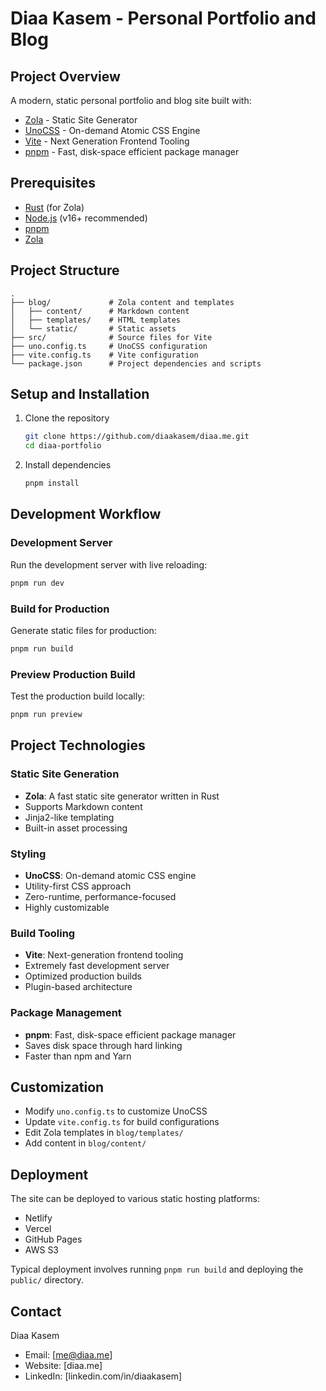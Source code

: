 # Diaa Kasem - Personal Portfolio and Blog

## Project Overview

A modern, static personal portfolio and blog site built with:
- [Zola](https://www.getzola.org/) - Static Site Generator
- [UnoCSS](https://unocss.dev/) - On-demand Atomic CSS Engine
- [Vite](https://vitejs.dev/) - Next Generation Frontend Tooling
- [pnpm](https://pnpm.io/) - Fast, disk-space efficient package manager

## Prerequisites

- [Rust](https://www.rust-lang.org/) (for Zola)
- [Node.js](https://nodejs.org/) (v16+ recommended)
- [pnpm](https://pnpm.io/)
- [Zola](https://www.getzola.org/documentation/getting-started/installation/)

## Project Structure

```
.
├── blog/             # Zola content and templates
│   ├── content/      # Markdown content
│   ├── templates/    # HTML templates
│   └── static/       # Static assets
├── src/              # Source files for Vite
├── uno.config.ts     # UnoCSS configuration
├── vite.config.ts    # Vite configuration
└── package.json      # Project dependencies and scripts
```

## Setup and Installation

1. Clone the repository
   ```bash
   git clone https://github.com/diaakasem/diaa.me.git
   cd diaa-portfolio
   ```

2. Install dependencies
   ```bash
   pnpm install
   ```

## Development Workflow

### Development Server
Run the development server with live reloading:
```bash
pnpm run dev
```

### Build for Production
Generate static files for production:
```bash
pnpm run build
```

### Preview Production Build
Test the production build locally:
```bash
pnpm run preview
```

## Project Technologies

### Static Site Generation
- **Zola**: A fast static site generator written in Rust
- Supports Markdown content
- Jinja2-like templating
- Built-in asset processing

### Styling
- **UnoCSS**: On-demand atomic CSS engine
- Utility-first CSS approach
- Zero-runtime, performance-focused
- Highly customizable

### Build Tooling
- **Vite**: Next-generation frontend tooling
- Extremely fast development server
- Optimized production builds
- Plugin-based architecture

### Package Management
- **pnpm**: Fast, disk-space efficient package manager
- Saves disk space through hard linking
- Faster than npm and Yarn

## Customization

- Modify `uno.config.ts` to customize UnoCSS
- Update `vite.config.ts` for build configurations
- Edit Zola templates in `blog/templates/`
- Add content in `blog/content/`

## Deployment

The site can be deployed to various static hosting platforms:
- Netlify
- Vercel
- GitHub Pages
- AWS S3

Typical deployment involves running `pnpm run build` and deploying the `public/` directory.

## Contact

Diaa Kasem
- Email: [me@diaa.me]
- Website: [diaa.me]
- LinkedIn: [linkedin.com/in/diaakasem]
